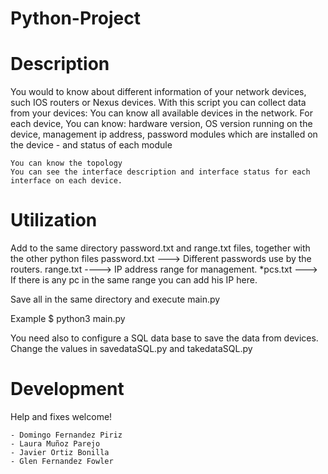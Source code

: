 # Python-Project

Description
===========
You would to know about different information of your network devices, such IOS routers or Nexus
devices.
With this script you can collect data from your devices:
	You can know all available devices in the network. For each device, You can know:
		hardware version,
		OS version running on the device,
		management ip address,
		password
		modules which are installed on the device - and status of each module

	You can know the topology
	You can see the interface description and interface status for each interface on each device.


Utilization
===========
Add to the same directory password.txt and range.txt files, together with the other python files
	password.txt ---> Different passwords use by the routers.
	range.txt ----> IP address range for management.
	*pcs.txt ---> If there is any pc in the same range you can add his IP here.

Save all in the same directory and execute main.py

Example 
	$ python3 main.py
	

You need also to configure a SQL data base to save the data from devices. Change the values in
savedataSQL.py and takedataSQL.py

Development
===========

Help and fixes welcome!

	- Domingo Fernandez Piriz
	- Laura Muñoz Parejo
	- Javier Ortiz Bonilla
	- Glen Fernandez Fowler



